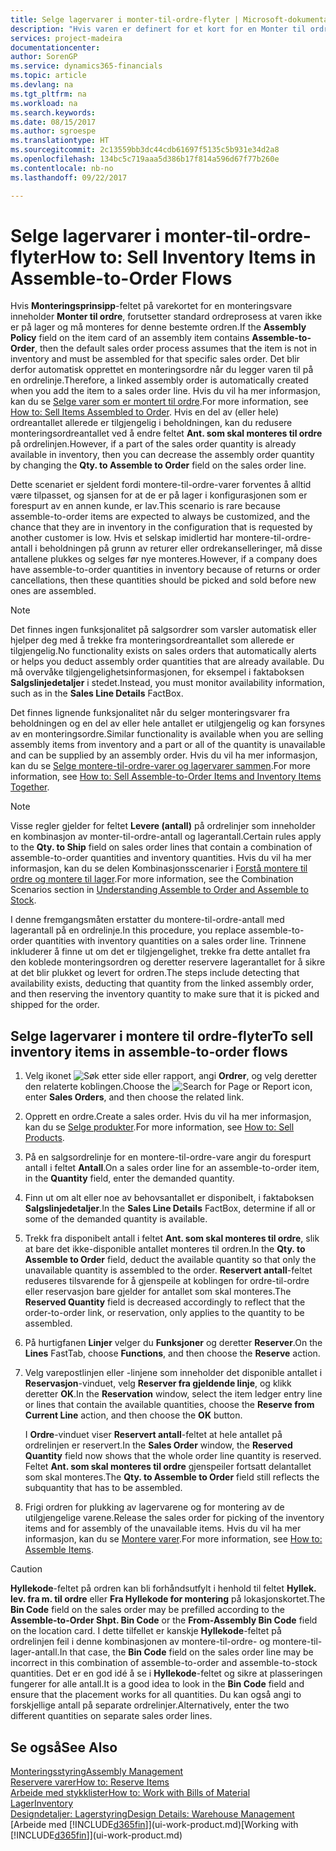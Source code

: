 ```yaml
---
title: Selge lagervarer i monter-til-ordre-flyter | Microsoft-dokumentasjon
description: "Hvis varen er definert for et kort for en Monter til ordre, forutsetter standard ordreprosess at varen ikke er på lager og må monteres for denne bestemte ordren. Det blir derfor automatisk opprettet en monteringsordre når du legger varen til på en ordrelinje."
services: project-madeira
documentationcenter: 
author: SorenGP
ms.service: dynamics365-financials
ms.topic: article
ms.devlang: na
ms.tgt_pltfrm: na
ms.workload: na
ms.search.keywords: 
ms.date: 08/15/2017
ms.author: sgroespe
ms.translationtype: HT
ms.sourcegitcommit: 2c13559bb3dc44cdb61697f5135c5b931e34d2a8
ms.openlocfilehash: 134bc5c719aaa5d386b17f814a596d67f77b260e
ms.contentlocale: nb-no
ms.lasthandoff: 09/22/2017

---
```

# <a name="how-to-sell-inventory-items-in-assemble-to-order-flows"></a><span data-ttu-id="0eb28-104">Selge lagervarer i monter-til-ordre-flyter</span><span class="sxs-lookup"><span data-stu-id="0eb28-104">How to: Sell Inventory Items in Assemble-to-Order Flows</span></span>
<span data-ttu-id="0eb28-105">Hvis **Monteringsprinsipp**-feltet på varekortet for en monteringsvare inneholder **Monter til ordre**, forutsetter standard ordreprosess at varen ikke er på lager og må monteres for denne bestemte ordren.</span><span class="sxs-lookup"><span data-stu-id="0eb28-105">If the **Assembly Policy** field on the item card of an assembly item contains **Assemble-to-Order**, then the default sales order process assumes that the item is not in inventory and must be assembled for that specific sales order.</span></span> <span data-ttu-id="0eb28-106">Det blir derfor automatisk opprettet en monteringsordre når du legger varen til på en ordrelinje.</span><span class="sxs-lookup"><span data-stu-id="0eb28-106">Therefore, a linked assembly order is automatically created when you add the item to a sales order line.</span></span> <span data-ttu-id="0eb28-107">Hvis du vil ha mer informasjon, kan du se [Selge varer som er montert til ordre](assembly-how-to-sell-items-assembled-to-order.md).</span><span class="sxs-lookup"><span data-stu-id="0eb28-107">For more information, see [How to: Sell Items Assembled to Order](assembly-how-to-sell-items-assembled-to-order.md).</span></span> <span data-ttu-id="0eb28-108">Hvis en del av (eller hele) ordreantallet allerede er tilgjengelig i beholdningen, kan du redusere monteringsordreantallet ved å endre feltet **Ant. som skal monteres til ordre** på ordrelinjen.</span><span class="sxs-lookup"><span data-stu-id="0eb28-108">However, if a part of the sales order quantity is already available in inventory, then you can decrease the assembly order quantity by changing the **Qty. to Assemble to Order** field on the sales order line.</span></span>  

<span data-ttu-id="0eb28-109">Dette scenariet er sjeldent fordi montere-til-ordre-varer forventes å alltid være tilpasset, og sjansen for at de er på lager i konfigurasjonen som er forespurt av en annen kunde, er lav.</span><span class="sxs-lookup"><span data-stu-id="0eb28-109">This scenario is rare because assemble-to-order items are expected to always be customized, and the chance that they are in inventory in the configuration that is requested by another customer is low.</span></span> <span data-ttu-id="0eb28-110">Hvis et selskap imidlertid har montere-til-ordre-antall i beholdningen på grunn av returer eller ordrekanselleringer, må disse antallene plukkes og selges før nye monteres.</span><span class="sxs-lookup"><span data-stu-id="0eb28-110">However, if a company does have assemble-to-order quantities in inventory because of returns or order cancellations, then these quantities should be picked and sold before new ones are assembled.</span></span>  

> [!NOTE]  
>  <span data-ttu-id="0eb28-111">Det finnes ingen funksjonalitet på salgsordrer som varsler automatisk eller hjelper deg med å trekke fra monteringsordreantallet som allerede er tilgjengelig.</span><span class="sxs-lookup"><span data-stu-id="0eb28-111">No functionality exists on sales orders that automatically alerts or helps you deduct assembly order quantities that are already available.</span></span> <span data-ttu-id="0eb28-112">Du må overvåke tilgjengelighetsinformasjonen, for eksempel i faktaboksen **Salgslinjedetaljer** i stedet.</span><span class="sxs-lookup"><span data-stu-id="0eb28-112">Instead, you must monitor availability information, such as in the **Sales Line Details** FactBox.</span></span>  

<span data-ttu-id="0eb28-113">Det finnes lignende funksjonalitet når du selger monteringsvarer fra beholdningen og en del av eller hele antallet er utilgjengelig og kan forsynes av en monteringsordre.</span><span class="sxs-lookup"><span data-stu-id="0eb28-113">Similar functionality is available when you are selling assembly items from inventory and a part or all of the quantity is unavailable and can be supplied by an assembly order.</span></span> <span data-ttu-id="0eb28-114">Hvis du vil ha mer informasjon, kan du se [Selge montere-til-ordre-varer og lagervarer sammen](assembly-how-to-sell-assemble-to-order-items-and-inventory-items-together.md).</span><span class="sxs-lookup"><span data-stu-id="0eb28-114">For more information, see [How to: Sell Assemble-to-Order Items and Inventory Items Together](assembly-how-to-sell-assemble-to-order-items-and-inventory-items-together.md).</span></span>  

> [!NOTE]  
>  <span data-ttu-id="0eb28-115">Visse regler gjelder for feltet **Levere (antall)** på ordrelinjer som inneholder en kombinasjon av monter-til-ordre-antall og lagerantall.</span><span class="sxs-lookup"><span data-stu-id="0eb28-115">Certain rules apply to the **Qty. to Ship** field on sales order lines that contain a combination of assemble-to-order quantities and inventory quantities.</span></span> <span data-ttu-id="0eb28-116">Hvis du vil ha mer informasjon, kan du se delen Kombinasjonsscenarier i [Forstå montere til ordre og montere til lager](assembly-assemble-to-order-or-assemble-to-stock.md).</span><span class="sxs-lookup"><span data-stu-id="0eb28-116">For more information, see the Combination Scenarios section in [Understanding Assemble to Order and Assemble to Stock](assembly-assemble-to-order-or-assemble-to-stock.md).</span></span>  

<span data-ttu-id="0eb28-117">I denne fremgangsmåten erstatter du montere-til-ordre-antall med lagerantall på en ordrelinje.</span><span class="sxs-lookup"><span data-stu-id="0eb28-117">In this procedure, you replace assemble-to-order quantities with inventory quantities on a sales order line.</span></span> <span data-ttu-id="0eb28-118">Trinnene inkluderer å finne ut om det er tilgjengelighet, trekke fra dette antallet fra den koblede monteringsordren og deretter reservere lagerantallet for å sikre at det blir plukket og levert for ordren.</span><span class="sxs-lookup"><span data-stu-id="0eb28-118">The steps include detecting that availability exists, deducting that quantity from the linked assembly order, and then reserving the inventory quantity to make sure that it is picked and shipped for the order.</span></span>  

## <a name="to-sell-inventory-items-in-assemble-to-order-flows"></a><span data-ttu-id="0eb28-119">Selge lagervarer i montere til ordre-flyter</span><span class="sxs-lookup"><span data-stu-id="0eb28-119">To sell inventory items in assemble-to-order flows</span></span>  
1.  <span data-ttu-id="0eb28-120">Velg ikonet ![Søk etter side eller rapport](media/ui-search/search_small.png "Ikonet Søk etter side eller rapport"), angi **Ordrer**, og velg deretter den relaterte koblingen.</span><span class="sxs-lookup"><span data-stu-id="0eb28-120">Choose the ![Search for Page or Report](media/ui-search/search_small.png "Search for Page or Report icon") icon, enter **Sales Orders**, and then choose the related link.</span></span>  
2.  <span data-ttu-id="0eb28-121">Opprett en ordre.</span><span class="sxs-lookup"><span data-stu-id="0eb28-121">Create a sales order.</span></span> <span data-ttu-id="0eb28-122">Hvis du vil ha mer informasjon, kan du se [Selge produkter](sales-how-sell-products.md).</span><span class="sxs-lookup"><span data-stu-id="0eb28-122">For more information, see [How to: Sell Products](sales-how-sell-products.md).</span></span>  
3.  <span data-ttu-id="0eb28-123">På en salgsordrelinje for en montere-til-ordre-vare angir du forespurt antall i feltet **Antall**.</span><span class="sxs-lookup"><span data-stu-id="0eb28-123">On a sales order line for an assemble-to-order item, in the **Quantity** field, enter the demanded quantity.</span></span>  
4.  <span data-ttu-id="0eb28-124">Finn ut om alt eller noe av behovsantallet er disponibelt, i faktaboksen **Salgslinjedetaljer**.</span><span class="sxs-lookup"><span data-stu-id="0eb28-124">In the **Sales Line Details** FactBox, determine if all or some of the demanded quantity is available.</span></span>  
5.  <span data-ttu-id="0eb28-125">Trekk fra disponibelt antall i feltet **Ant. som skal monteres til ordre**, slik at bare det ikke-disponible antallet monteres til ordren.</span><span class="sxs-lookup"><span data-stu-id="0eb28-125">In the **Qty. to Assemble to Order** field, deduct the available quantity so that only the unavailable quantity is assembled to the order.</span></span> <span data-ttu-id="0eb28-126">**Reservert antall**-feltet reduseres tilsvarende for å gjenspeile at koblingen for ordre-til-ordre eller reservasjon bare gjelder for antallet som skal monteres.</span><span class="sxs-lookup"><span data-stu-id="0eb28-126">The **Reserved Quantity** field is decreased accordingly to reflect that the order-to-order link, or reservation, only applies to the quantity to be assembled.</span></span>  
6.  <span data-ttu-id="0eb28-127">På hurtigfanen **Linjer** velger du **Funksjoner** og deretter **Reserver**.</span><span class="sxs-lookup"><span data-stu-id="0eb28-127">On the **Lines** FastTab, choose **Functions**, and then choose the **Reserve** action.</span></span>  
7.  <span data-ttu-id="0eb28-128">Velg varepostlinjen eller -linjene som inneholder det disponible antallet i **Reservasjon**-vinduet, velg **Reserver fra gjeldende linje**, og klikk deretter **OK**.</span><span class="sxs-lookup"><span data-stu-id="0eb28-128">In the **Reservation** window, select the item ledger entry line or lines that contain the available quantities, choose the **Reserve from Current Line** action, and then choose the **OK** button.</span></span>  

    <span data-ttu-id="0eb28-129">I **Ordre**-vinduet viser **Reservert antall**-feltet at hele antallet på ordrelinjen er reservert.</span><span class="sxs-lookup"><span data-stu-id="0eb28-129">In the **Sales Order** window, the **Reserved Quantity** field now shows that the whole order line quantity is reserved.</span></span> <span data-ttu-id="0eb28-130">Feltet **Ant. som skal monteres til ordre** gjenspeiler fortsatt delantallet som skal monteres.</span><span class="sxs-lookup"><span data-stu-id="0eb28-130">The **Qty. to Assemble to Order** field still reflects the subquantity that has to be assembled.</span></span>  

8.  <span data-ttu-id="0eb28-131">Frigi ordren for plukking av lagervarene og for montering av de utilgjengelige varene.</span><span class="sxs-lookup"><span data-stu-id="0eb28-131">Release the sales order for picking of the inventory items and for assembly of the unavailable items.</span></span> <span data-ttu-id="0eb28-132">Hvis du vil ha mer informasjon, kan du se [Montere varer](assembly-how-to-assemble-items.md).</span><span class="sxs-lookup"><span data-stu-id="0eb28-132">For more information, see [How to: Assemble Items](assembly-how-to-assemble-items.md).</span></span>  

> [!CAUTION]  
>  <span data-ttu-id="0eb28-133">**Hyllekode**-feltet på ordren kan bli forhåndsutfylt i henhold til feltet **Hyllek. lev. fra m. til ordre** eller **Fra Hyllekode for montering** på lokasjonskortet.</span><span class="sxs-lookup"><span data-stu-id="0eb28-133">The **Bin Code** field on the sales order may be prefilled according to the **Assemble-to-Order Shpt. Bin Code** or the **From-Assembly Bin Code** field on the location card.</span></span> <span data-ttu-id="0eb28-134">I dette tilfellet er kanskje **Hyllekode**-feltet på ordrelinjen feil i denne kombinasjonen av montere-til-ordre- og montere-til-lager-antall.</span><span class="sxs-lookup"><span data-stu-id="0eb28-134">In that case, the **Bin Code** field on the sales order line may be incorrect in this combination of assemble-to-order and assemble-to-stock quantities.</span></span> <span data-ttu-id="0eb28-135">Det er en god idé å se i **Hyllekode**-feltet og sikre at plasseringen fungerer for alle antall.</span><span class="sxs-lookup"><span data-stu-id="0eb28-135">It is a good idea to look in the **Bin Code** field and ensure that the placement works for all quantities.</span></span> <span data-ttu-id="0eb28-136">Du kan også angi to forskjellige antall på separate ordrelinjer.</span><span class="sxs-lookup"><span data-stu-id="0eb28-136">Alternatively, enter the two different quantities on separate sales order lines.</span></span>  

## <a name="see-also"></a><span data-ttu-id="0eb28-137">Se også</span><span class="sxs-lookup"><span data-stu-id="0eb28-137">See Also</span></span>  
[<span data-ttu-id="0eb28-138">Monteringsstyring</span><span class="sxs-lookup"><span data-stu-id="0eb28-138">Assembly Management</span></span>](assembly-assemble-items.md)  
[<span data-ttu-id="0eb28-139">Reservere varer</span><span class="sxs-lookup"><span data-stu-id="0eb28-139">How to: Reserve Items</span></span>](inventory-how-to-reserve-items.md)  
[<span data-ttu-id="0eb28-140">Arbeide med stykklister</span><span class="sxs-lookup"><span data-stu-id="0eb28-140">How to: Work with Bills of Material</span></span>](inventory-how-work-BOMs.md)  
[<span data-ttu-id="0eb28-141">Lager</span><span class="sxs-lookup"><span data-stu-id="0eb28-141">Inventory</span></span>](inventory-manage-inventory.md)  
[<span data-ttu-id="0eb28-142">Designdetaljer: Lagerstyring</span><span class="sxs-lookup"><span data-stu-id="0eb28-142">Design Details: Warehouse Management</span></span>](design-details-warehouse-management.md)  
<span data-ttu-id="0eb28-143">[Arbeide med [!INCLUDE[d365fin](includes/d365fin_md.md)]](ui-work-product.md)</span><span class="sxs-lookup"><span data-stu-id="0eb28-143">[Working with [!INCLUDE[d365fin](includes/d365fin_md.md)]](ui-work-product.md)</span></span>

